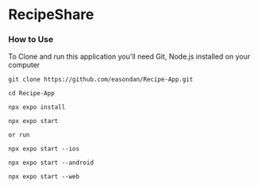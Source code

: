 # RecipeShare

### How to Use

To Clone and run this application you'll need Git, Node.js installed on your computer

```
git clone https://github.com/easondan/Recipe-App.git

cd Recipe-App

npx expo install 

npx expo start

or run

npx expo start --ios

npx expo start --android

npx expo start --web

```